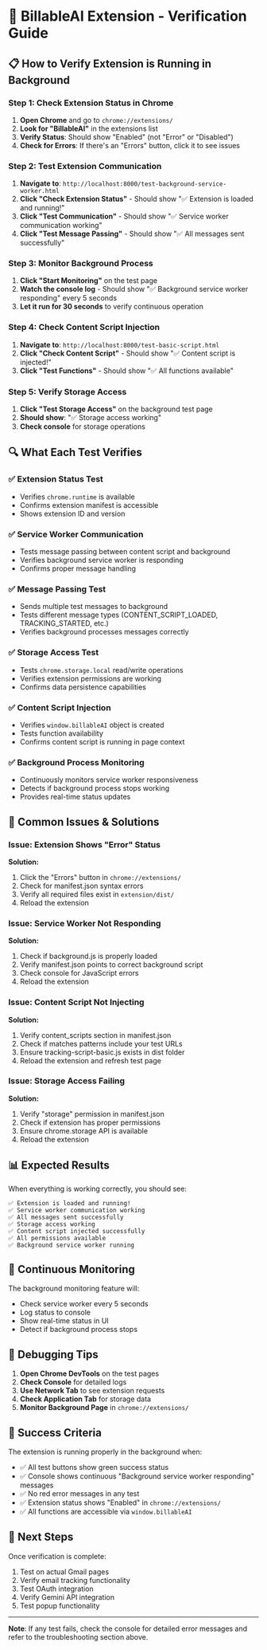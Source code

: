 # 🔧 BillableAI Extension - Verification Guide

## 📋 How to Verify Extension is Running in Background

### **Step 1: Check Extension Status in Chrome**

1. **Open Chrome** and go to `chrome://extensions/`
2. **Look for "BillableAI"** in the extensions list
3. **Verify Status**: Should show "Enabled" (not "Error" or "Disabled")
4. **Check for Errors**: If there's an "Errors" button, click it to see issues

### **Step 2: Test Extension Communication**

1. **Navigate to**: `http://localhost:8000/test-background-service-worker.html`
2. **Click "Check Extension Status"** - Should show "✅ Extension is loaded and running!"
3. **Click "Test Communication"** - Should show "✅ Service worker communication working"
4. **Click "Test Message Passing"** - Should show "✅ All messages sent successfully"

### **Step 3: Monitor Background Process**

1. **Click "Start Monitoring"** on the test page
2. **Watch the console log** - Should show "✅ Background service worker responding" every 5 seconds
3. **Let it run for 30 seconds** to verify continuous operation

### **Step 4: Check Content Script Injection**

1. **Navigate to**: `http://localhost:8000/test-basic-script.html`
2. **Click "Check Content Script"** - Should show "✅ Content script is injected!"
3. **Click "Test Functions"** - Should show "✅ All functions available"

### **Step 5: Verify Storage Access**

1. **Click "Test Storage Access"** on the background test page
2. **Should show**: "✅ Storage access working"
3. **Check console** for storage operations

## 🔍 **What Each Test Verifies**

### **✅ Extension Status Test**
- Verifies `chrome.runtime` is available
- Confirms extension manifest is accessible
- Shows extension ID and version

### **✅ Service Worker Communication**
- Tests message passing between content script and background
- Verifies background service worker is responding
- Confirms proper message handling

### **✅ Message Passing Test**
- Sends multiple test messages to background
- Tests different message types (CONTENT_SCRIPT_LOADED, TRACKING_STARTED, etc.)
- Verifies background processes messages correctly

### **✅ Storage Access Test**
- Tests `chrome.storage.local` read/write operations
- Verifies extension permissions are working
- Confirms data persistence capabilities

### **✅ Content Script Injection**
- Verifies `window.billableAI` object is created
- Tests function availability
- Confirms content script is running in page context

### **✅ Background Process Monitoring**
- Continuously monitors service worker responsiveness
- Detects if background process stops working
- Provides real-time status updates

## 🚨 **Common Issues & Solutions**

### **Issue: Extension Shows "Error" Status**
**Solution:**
1. Click the "Errors" button in `chrome://extensions/`
2. Check for manifest.json syntax errors
3. Verify all required files exist in `extension/dist/`
4. Reload the extension

### **Issue: Service Worker Not Responding**
**Solution:**
1. Check if background.js is properly loaded
2. Verify manifest.json points to correct background script
3. Check console for JavaScript errors
4. Reload the extension

### **Issue: Content Script Not Injecting**
**Solution:**
1. Verify content_scripts section in manifest.json
2. Check if matches patterns include your test URLs
3. Ensure tracking-script-basic.js exists in dist folder
4. Reload the extension and refresh test page

### **Issue: Storage Access Failing**
**Solution:**
1. Verify "storage" permission in manifest.json
2. Check if extension has proper permissions
3. Ensure chrome.storage API is available
4. Reload the extension

## 📊 **Expected Results**

When everything is working correctly, you should see:

```
✅ Extension is loaded and running!
✅ Service worker communication working
✅ All messages sent successfully
✅ Storage access working
✅ Content script injected successfully
✅ All permissions available
✅ Background service worker running
```

## 🔄 **Continuous Monitoring**

The background monitoring feature will:
- Check service worker every 5 seconds
- Log status to console
- Show real-time status in UI
- Detect if background process stops

## 📝 **Debugging Tips**

1. **Open Chrome DevTools** on the test pages
2. **Check Console** for detailed logs
3. **Use Network Tab** to see extension requests
4. **Check Application Tab** for storage data
5. **Monitor Background Page** in `chrome://extensions/`

## 🎯 **Success Criteria**

The extension is running properly in the background when:
- ✅ All test buttons show green success status
- ✅ Console shows continuous "Background service worker responding" messages
- ✅ No red error messages in any test
- ✅ Extension status shows "Enabled" in `chrome://extensions/`
- ✅ All functions are accessible via `window.billableAI`

## 🚀 **Next Steps**

Once verification is complete:
1. Test on actual Gmail pages
2. Verify email tracking functionality
3. Test OAuth integration
4. Verify Gemini API integration
5. Test popup functionality

---

**Note**: If any test fails, check the console for detailed error messages and refer to the troubleshooting section above. 